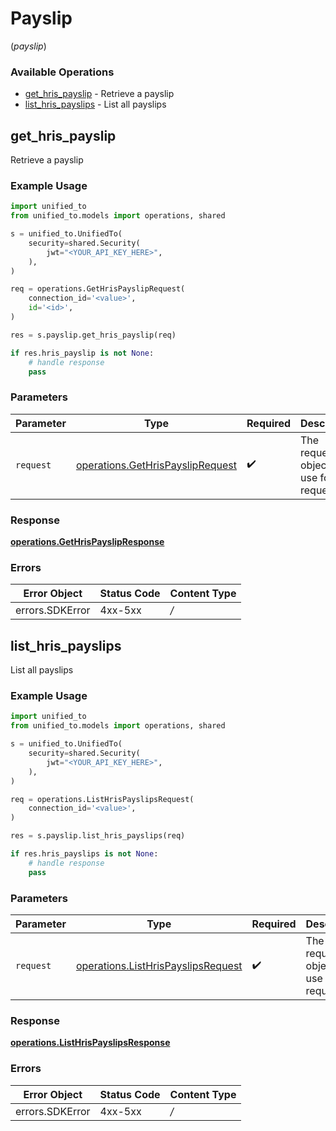 # Payslip
(*payslip*)

### Available Operations

* [get_hris_payslip](#get_hris_payslip) - Retrieve a payslip
* [list_hris_payslips](#list_hris_payslips) - List all payslips

## get_hris_payslip

Retrieve a payslip

### Example Usage

```python
import unified_to
from unified_to.models import operations, shared

s = unified_to.UnifiedTo(
    security=shared.Security(
        jwt="<YOUR_API_KEY_HERE>",
    ),
)

req = operations.GetHrisPayslipRequest(
    connection_id='<value>',
    id='<id>',
)

res = s.payslip.get_hris_payslip(req)

if res.hris_payslip is not None:
    # handle response
    pass

```

### Parameters

| Parameter                                                                            | Type                                                                                 | Required                                                                             | Description                                                                          |
| ------------------------------------------------------------------------------------ | ------------------------------------------------------------------------------------ | ------------------------------------------------------------------------------------ | ------------------------------------------------------------------------------------ |
| `request`                                                                            | [operations.GetHrisPayslipRequest](../../models/operations/gethrispaysliprequest.md) | :heavy_check_mark:                                                                   | The request object to use for the request.                                           |


### Response

**[operations.GetHrisPayslipResponse](../../models/operations/gethrispayslipresponse.md)**
### Errors

| Error Object    | Status Code     | Content Type    |
| --------------- | --------------- | --------------- |
| errors.SDKError | 4xx-5xx         | */*             |

## list_hris_payslips

List all payslips

### Example Usage

```python
import unified_to
from unified_to.models import operations, shared

s = unified_to.UnifiedTo(
    security=shared.Security(
        jwt="<YOUR_API_KEY_HERE>",
    ),
)

req = operations.ListHrisPayslipsRequest(
    connection_id='<value>',
)

res = s.payslip.list_hris_payslips(req)

if res.hris_payslips is not None:
    # handle response
    pass

```

### Parameters

| Parameter                                                                                | Type                                                                                     | Required                                                                                 | Description                                                                              |
| ---------------------------------------------------------------------------------------- | ---------------------------------------------------------------------------------------- | ---------------------------------------------------------------------------------------- | ---------------------------------------------------------------------------------------- |
| `request`                                                                                | [operations.ListHrisPayslipsRequest](../../models/operations/listhrispayslipsrequest.md) | :heavy_check_mark:                                                                       | The request object to use for the request.                                               |


### Response

**[operations.ListHrisPayslipsResponse](../../models/operations/listhrispayslipsresponse.md)**
### Errors

| Error Object    | Status Code     | Content Type    |
| --------------- | --------------- | --------------- |
| errors.SDKError | 4xx-5xx         | */*             |
